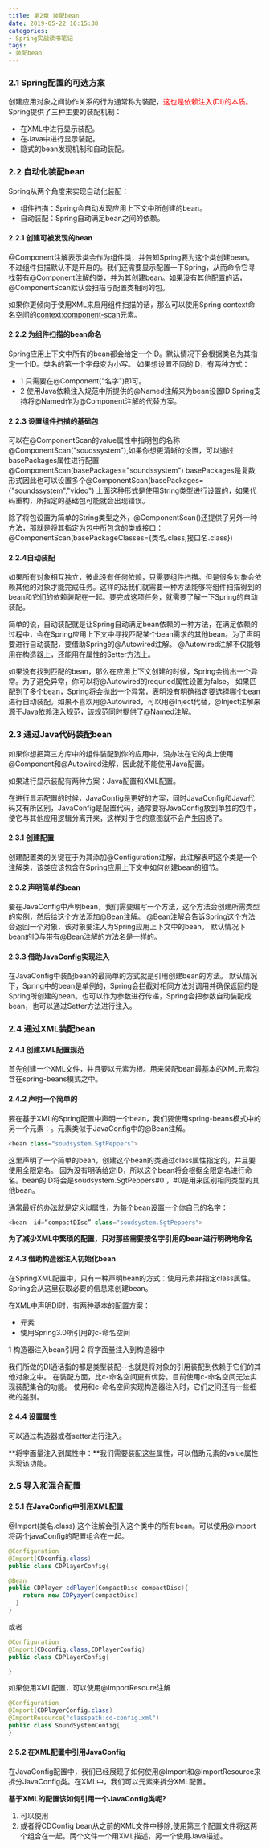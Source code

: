 ```yaml
---
title: 第2章 装配bean
date: 2019-05-22 10:15:38
categories: 
- Spring实战读书笔记
tags:
- 装配bean
---
```


### 2.1 Spring配置的可选方案

创建应用对象之间协作关系的行为通常称为装配，<font color=red>这也是依赖注入(DI)的本质。</font>
Spring提供了三种主要的装配机制：
* 在XML中进行显示装配。
* 在Java中进行显示装配。
* 隐式的bean发现机制和自动装配。

### 2.2 自动化装配bean
Spring从两个角度来实现自动化装配：
* 组件扫描：Spring会自动发现应用上下文中所创建的bean。
* 自动装配：Spring自动满足bean之间的依赖。

#### 2.2.1 创建可被发现的bean
@Component注解表示类会作为组件类，并告知Spring要为这个类创建bean。
不过组件扫描默认不是开启的。我们还需要显示配置一下Spring，从而命令它寻找带有@Component注解的类，并为其创建bean。如果没有其他配置的话，@ComponentScan默认会扫描与配置类相同的包。

如果你更倾向于使用XML来启用组件扫描的话，那么可以使用Spring context命名空间的<context:component-scan>元素。

#### 2.2.2 为组件扫描的bean命名

Spring应用上下文中所有的bean都会给定一个ID。默认情况下会根据类名为其指定一个ID。类名的第一个字母变为小写。
如果想设置不同的ID，有两种方式：
* 1 只需要在@Component("名字")即可。
* 2 使用Java依赖注入规范中所提供的@Named注解来为bean设置ID
Spring支持将@Named作为@Component注解的代替方案。

#### 2.2.3 设置组件扫描的基础包
可以在@ComponentScan的value属性中指明包的名称 @ComponentScan("soudssystem"),如果你想更清晰的设置，可以通过basePackages属性进行配置@ComponentScan(basePackages="soundssystem") basePackages是复数形式因此也可以设置多个@ComponentScan(basePackages={"soundssystem","video")
上面这种形式是使用String类型进行设置的，如果代码重构，所指定的基础包可能就会出现错误。

除了将包设置为简单的String类型之外，@ComponentScan()还提供了另外一种方法，那就是将其指定为包中所包含的类或接口：@ComponentScan(basePackageClasses={类名.class,接口名.class})


#### 2.2.4自动装配
如果所有对象相互独立，彼此没有任何依赖，只需要组件扫描。但是很多对象会依赖其他的对象才能完成任务。这样的话我们就需要一种方法能够将组件扫描得到的bean和它们的依赖装配在一起。要完成这项任务，就需要了解一下Spring的自动装配。

简单的说，自动装配就是让Spring自动满足bean依赖的一种方法，在满足依赖的过程中，会在Spring应用上下文中寻找匹配某个bean需求的其他bean。为了声明要进行自动装配，要借助Spring的@Autowired注解。
@Autowired注解不仅能够用在构造器上，还能用在属性的Setter方法上。

如果没有找到匹配的bean，那么在应用上下文创建的时候，Spring会抛出一个异常。为了避免异常，你可以将@Autowired的requried属性设置为false。
如果匹配到了多个bean，Spring将会抛出一个异常，表明没有明确指定要选择哪个bean进行自动装配。如果不喜欢用@Autowired，可以用@Inject代替，@Inject注解来源于Java依赖注入规范，该规范同时提供了@Named注解。


### 2.3 通过Java代码装配bean


如果你想把第三方库中的组件装配到你的应用中，没办法在它的类上使用@Component和@Autowired注解，因此就不能使用Java配置。

如果进行显示装配有两种方案：Java配置和XML配置。

在进行显示配置的时候，JavaConfig是更好的方案，同时JavaConfig和Java代码又有所区别，JavaConfig是配置代码，通常要将JavaConfig放到单独的包中，使它与其他应用逻辑分离开来，这样对于它的意图就不会产生困惑了。


#### 2.3.1 创建配置
创建配置类的关键在于为其添加@Configuration注解，此注解表明这个类是一个注解类，该类应该包含在Spring应用上下文中如何创建bean的细节。

#### 2.3.2 声明简单的bean
 要在JavaConfig中声明bean，我们需要编写一个方法，这个方法会创建所需类型的实例，然后给这个方法添加@Bean注解。
 @Bean注解会告诉Spring这个方法会返回一个对象，该对象要注入为Spring应用上下文中的bean。
 默认情况下bean的ID与带有@Bean注解的方法名是一样的。
 
 
#### 2.3.3 借助JavaConfig实现注入
在JavaConfig中装配bean的最简单的方式就是引用创建bean的方法。
默认情况下，Spring中的bean是单例的，Spring会拦截对相同方法对调用并确保返回的是Spring所创建的bean。也可以作为参数进行传递，Spring会把参数自动装配成bean，也可以通过Setter方法进行注入。


### 2.4 通过XML装配bean
#### 2.4.1 创建XML配置规范

首先创建一个XML文件，并且要以<beans>元素为根。用来装配bean最基本的XML元素包含在spring-beans模式之中。

#### 2.4.2 声明一个简单的<bean>
要在基于XML的Spring配置中声明一个bean，我们要使用spring-beans模式中的另一个元素：<bean>。<bean>元素类似于JavaConfig中的@Bean注解。

```java
<bean class="soudsystem.SgtPeppers">
```
这里声明了一个简单的bean，创建这个bean的类通过class属性指定的，并且要使用全限定名。 
因为没有明确给定ID，所以这个bean将会根据全限定名进行命名。bean的ID将会是soudsystem.SgtPeppers#0 ，#0是用来区别相同类型的其他bean。

通常最好的办法就是定义id属性，为每个bean设置一个你自己的名字：
```java
<bean  id=“compactDIsc” class="soudsystem.SgtPeppers">
```
**为了减少XML中繁琐的配置，只对那些需要按名字引用的bean进行明确地命名**


#### 2.4.3 借助构造器注入初始化bean
在SpringXML配置中，只有一种声明bean的方式：使用<bean>元素并指定class属性。Spring会从这里获取必要的信息来创建bean。


在XML中声明DI时，有两种基本的配置方案：
* <constructor-arg>元素
* 使用Spring3.0所引用的c-命名空间


 1 构造器注入bean引用
 2 将字面量注入到构造器中
 
 我们所做的DI通话指的都是类型装配--也就是将对象的引用装配到依赖于它们的其他对象之中。
 在装配方面，<constructor-arg>比c-命名空间更有优势。目前使用c-命名空间无法实现装配集合的功能。
 使用<constructor-arg>和c-命名空间实现构造器注入时，它们之间还有一些细微的差别。
 
 
 #### 2.4.4 设置属性
 可以通过构造器或者setter进行注入。
 
 **将字面量注入到属性中：**我们需要装配这些属性，可以借助<property>元素的value属性实现该功能。


### 2.5 导入和混合配置

#### 2.5.1 在JavaConfig中引用XML配置

@Import(类名.class) 这个注解会引入这个类中的所有bean。可以使用@Import将两个javaConfig的配置组合在一起。

```java
@Configuration
@Import(CDconfig.class)
public class CDPlayerConfig{

@Bean
public CDPlayer cdPlayer(CompactDisc compactDisc){
    return new CDPyayer(compactDisc)
  }
}
```

或者
```java
@Configuration
@Import(CDconfig.class,CDPlayerConfig)
public class CDPlayerConfig{

}
```

如果使用XML配置，可以使用@ImportResoure注解
```java
@Configuration
@Import(CDPlayerConfig.class)
@ImportResource("classpath:cd-config.xml")
public class SoundSystemConfig{
}
```


#### 2.5.2 在XML配置中引用JavaConfig

在JavaConfig配置中，我们已经展现了如何使用@Import和@ImportResource来拆分JavaConfig类。在XML中，我们可以<import>元素来拆分XML配置。

**基于XML的配置该如何引用一个JavaConfig类呢?**
1. 可以使用<bean class="soundsystem.CDPlayer">
2. 或者将CDConfig bean从之前的XML文件中移除,使用第三个配置文件将这两个组合在一起。两个文件一个用XML描述，另一个使用Java描述。


